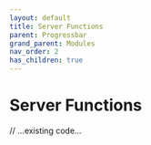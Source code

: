 ```yaml
---
layout: default
title: Server Functions
parent: Progressbar
grand_parent: Modules
nav_order: 2
has_children: true
---
```


# Server Functions

// ...existing code...